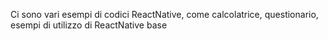 Ci sono vari esempi di codici ReactNative, come calcolatrice, questionario, esempi di utilizzo di ReactNative base
